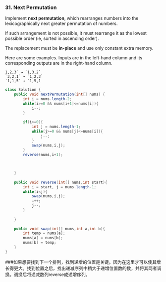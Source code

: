 ### 31. Next Permutation

Implement **next permutation**, which rearranges numbers into the lexicographically next greater permutation of numbers.

If such arrangement is not possible, it must rearrange it as the lowest possible order (ie, sorted in ascending order).

The replacement must be **in-place** and use only constant extra memory.

Here are some examples. Inputs are in the left-hand column and its corresponding outputs are in the right-hand column.

```
1,2,3` → `1,3,2`
`3,2,1` → `1,2,3`
`1,1,5` → `1,5,1
```

~~~java
class Solution {
    public void nextPermutation(int[] nums) {
        int i = nums.length-2;
        while(i>=0 && nums[i+1]<=nums[i]){
            i--;
        }
        
        if(i>=0){
            int j = nums.length-1;
            while(j>=0 && nums[j]<=nums[i]){
                j--;
            }
            swap(nums,i,j);
        }
        reverse(nums,i+1);
        
        
        
    }
    
    public void reverse(int[] nums,int start){
        int i = start, j = nums.length-1;
        while(i<j){
            swap(nums,i,j);
            i++;
            j--;  
        }
        
    }
    
    public void swap(int[] nums,int a,int b){
        int temp = nums[a];
        nums[a] = nums[b];
        nums[b] = temp;
    }
}
~~~

###如果想要找到下一个排列，找到递增的位置是关键。因为在这里才可以使其增长得更大。找到位置之后，找出递减序列中稍大于递增位置数的数，并将其两者调换。调换后将递减数列reverse成递增序列。
